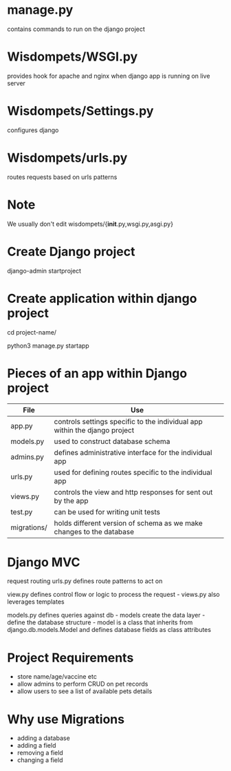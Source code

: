 # manage.py

contains commands to run on the django project

# Wisdompets/WSGI.py 

provides hook for apache and nginx when django app is running on
live server

# Wisdompets/Settings.py 

configures django

# Wisdompets/urls.py

routes requests based on urls patterns

# Note
We usually don't edit wisdompets/{__init__.py,wsgi.py,asgi.py} 

# Create Django project
django-admin startproject <project-name>

# Create application within django project
cd project-name/

python3 manage.py startapp <app-1>

# Pieces of an app within Django project
| File  | Use |
| --- | --- |
| app.py | controls settings specific to the individual app within the django project     | 
| models.py | used to construct database schema   |
| admins.py | defines administrative interface for the individual app |
| urls.py | used for defining routes specific to the individual app|
| views.py | controls the view and http responses for sent out by the app |
| test.py | can be used for writing unit tests |
| migrations/ | holds different version of schema as we make changes to the database |


# Django MVC
request routing
urls.py defines route patterns to act on 

view.py defines control flow or logic 
to process the request
    - views.py also leverages templates

models.py defines queries against db
    - models create the data layer
    - define the database structure
    - model is a class that inherits
    from django.db.models.Model and
    defines database fields as class
    attributes
    
# Project Requirements
- store name/age/vaccine etc
- allow admins to perform CRUD on pet records
- allow users to see a list of available pets details


# Why use Migrations 
- adding a database
- adding a field
- removing a field 
- changing a field